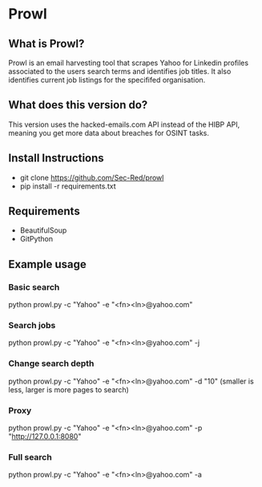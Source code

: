 # Prowl

## What is Prowl?
Prowl is an email harvesting tool that scrapes Yahoo for Linkedin profiles associated to the users search terms and identifies job titles. It also identifies current job listings for the specififed organisation. 

## What does this version do?
This version uses the hacked-emails.com API instead of the HIBP API, meaning you get more data about breaches for OSINT tasks.

## Install Instructions

* git clone https://github.com/Sec-Red/prowl
* pip install -r requirements.txt

## Requirements
* BeautifulSoup
* GitPython

## Example usage
### Basic search
python prowl.py -c "Yahoo" -e "&lt;fn&gt;&lt;ln&gt;@yahoo.com"

### Search jobs
python prowl.py -c "Yahoo" -e "&lt;fn&gt;&lt;ln&gt;@yahoo.com" -j

### Change search depth
python prowl.py -c "Yahoo" -e "&lt;fn&gt;&lt;ln&gt;@yahoo.com" -d "10" (smaller is less, larger is more pages to search)

### Proxy
python prowl.py -c "Yahoo" -e "&lt;fn&gt;&lt;ln&gt;@yahoo.com" -p "http://127.0.0.1:8080"

### Full search
python prowl.py -c "Yahoo" -e "&lt;fn&gt;&lt;ln&gt;@yahoo.com" -a
